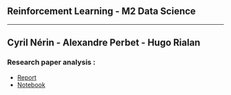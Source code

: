 ## Reinforcement Learning - M2 Data Science 

---
Cyril Nérin - Alexandre Perbet - Hugo Rialan
---

### Research paper analysis :
- [Report](report.pdf)
- [Notebook](notebook.html)
